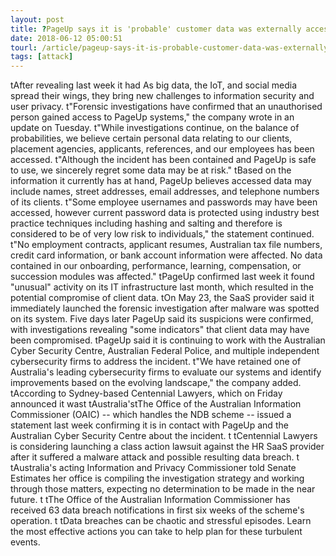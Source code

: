 ```yaml
---
layout: post
title: ?PageUp says it is 'probable' customer data was externally accessed
date: 2018-06-12 05:00:51
tourl: /article/pageup-says-it-is-probable-customer-data-was-externally-accessed/
tags: [attack]
---
```

 tAfter revealing last week it had As big data, the IoT, and social media spread their wings, they bring new challenges to information security and user privacy. t"Forensic investigations have confirmed that an unauthorised person gained access to PageUp systems," the company wrote in an update on Tuesday. t"While investigations continue, on the balance of probabilities, we believe certain personal data relating to our clients, placement agencies, applicants, references, and our employees has been accessed. t"Although the incident has been contained and PageUp is safe to use, we sincerely regret some data may be at risk." tBased on the information it currently has at hand, PageUp believes accessed data may include names, street addresses, email addresses, and telephone numbers of its clients. t"Some employee usernames and passwords may have been accessed, however current password data is protected using industry best practice techniques including hashing and salting and therefore is considered to be of very low risk to individuals," the statement continued. t"No employment contracts, applicant resumes, Australian tax file numbers, credit card information, or bank account information were affected. No data contained in our onboarding, performance, learning, compensation, or succession modules was affected." tPageUp confirmed last week it found "unusual" activity on its IT infrastructure last month, which resulted in the potential compromise of client data. tOn May 23, the SaaS provider said it immediately launched the forensic investigation after malware was spotted on its system. Five days later PageUp said its suspicions were confirmed, with investigations revealing "some indicators" that client data may have been compromised. tPageUp said it is continuing to work with the Australian Cyber Security Centre, Australian Federal Police, and multiple independent cybersecurity firms to address the incident. t"We have retained one of Australia's leading cybersecurity firms to evaluate our systems and identify improvements based on the evolving landscape," the company added. tAccording to Sydney-based Centennial Lawyers, which on Friday announced it wast tAustralia'stThe Office of the Australian Information Commissioner (OAIC) -- which handles the NDB scheme -- issued a statement last week confirming it is in contact with PageUp and the Australian Cyber Security Centre about the incident. t tCentennial Lawyers is considering launching a class action lawsuit against the HR SaaS provider after it suffered a malware attack and possible resulting data breach. t tAustralia's acting Information and Privacy Commissioner told Senate Estimates her office is compiling the investigation strategy and working through those matters, expecting no determination to be made in the near future. t tThe Office of the Australian Information Commissioner has received 63 data breach notifications in first six weeks of the scheme's operation. t tData breaches can be chaotic and stressful episodes. Learn the most effective actions you can take to help plan for these turbulent events.